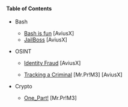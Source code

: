#### Table of Contents

- Bash
  - [Bash is fun](./Bash/Bash%20is%20fun) [AviusX]
  - [JailBoss](./Bash/JailBoss) [AviusX]
  
- OSINT
  - [Identity Fraud](./OSINT/Identity%20Fraud) [AviusX]
  
  - [Tracking a Criminal](./OSINT/Tracking_a_Criminal) [Mr.Pr!M3] [AviusX]
  
- Crypto

  - [One_Part!](./Crypto/One_Part!) [Mr.Pr!M3]
